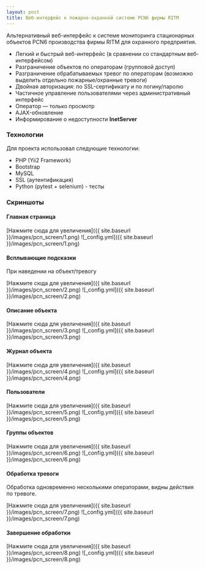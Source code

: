 ```yaml
---
layout: post
title: Веб-интерфейс к пожарно-охранной системе PCN6 фирмы RITM
---
```


Альтернативный веб-интерфейс к системе мониторинга стационарных объектов PCN6 производства фирмы RITM для охранного предприятия.

- Легкий и быстрый веб-интерфейс (в сравнении со стандартным веб-интерфейсом)
- Разграничение объектов по операторам (групповой доступ)
- Разграничение обрабатываемых тревог по операторам (возможно выделить отдельно пожарные/охранные тревоги)
- Двойная авторизация: по SSL-сертификату и по логину/паролю
- Частичное управление пользователями через административный интерфейс
- Оператор — только просмотр
- AJAX-обновление
- Информирование о недоступности **InetServer**
 
<!--more-->


### Технологии
Для проекта использовал следующие технологии:
- PHP (Yii2 Framework)
- Bootstrap
- MySQL
- SSL (аутентификация)
- Python (pytest + selenium) - тесты

### Скриншоты

#### Главная страница

[Нажмите сюда для увеличения]({{ site.baseurl }}/images/pcn_screen/1.png)
![_config.yml]({{ site.baseurl }}/images/pcn_screen/1.png)


#### Всплывающие подсказки 
При наведении на объект/тревогу

[Нажмите сюда для увеличения]({{ site.baseurl }}/images/pcn_screen/2.png) 
![_config.yml]({{ site.baseurl }}/images/pcn_screen/2.png)


#### Описание объекта

[Нажмите сюда для увеличения]({{ site.baseurl }}/images/pcn_screen/3.png)
![_config.yml]({{ site.baseurl }}/images/pcn_screen/3.png)


#### Журнал объекта

[Нажмите сюда для увеличения]({{ site.baseurl }}/images/pcn_screen/4.png)
![_config.yml]({{ site.baseurl }}/images/pcn_screen/4.png)


#### Пользователи

[Нажмите сюда для увеличения]({{ site.baseurl }}/images/pcn_screen/5.png)
![_config.yml]({{ site.baseurl }}/images/pcn_screen/5.png)


#### Группы объектов

[Нажмите сюда для увеличения]({{ site.baseurl }}/images/pcn_screen/6.png)
![_config.yml]({{ site.baseurl }}/images/pcn_screen/6.png)


#### Обработка тревоги
Обработка одновременно несколькими операторами, видны действия по тревоге. 

[Нажмите сюда для увеличения]({{ site.baseurl }}/images/pcn_screen/7.png)
![_config.yml]({{ site.baseurl }}/images/pcn_screen/7.png)


#### Завершение обработки

[Нажмите сюда для увеличения]({{ site.baseurl }}/images/pcn_screen/8.png)
![_config.yml]({{ site.baseurl }}/images/pcn_screen/8.png)
